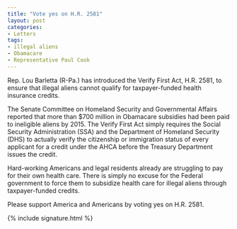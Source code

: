 ```yaml
---
title: "Vote yes on H.R. 2581"
layout: post
categories:
- Letters
tags:
- illegal aliens
- Obamacare
- Representative Paul Cook
---
```


Rep. Lou Barletta (R-Pa.) has introduced the Verify First Act, H.R. 2581, to ensure that illegal aliens cannot qualify for taxpayer-funded health insurance credits.

The Senate Committee on Homeland Security and Governmental Affairs reported that more than $700 million in Obamacare subsidies had been paid to ineligible aliens by 2015. The Verify First Act simply requires the Social Security Administration (SSA) and the Department of Homeland Security (DHS) to actually verify the citizenship or immigration status of every applicant for a credit under the AHCA before the Treasury Department issues the credit.

Hard-working Americans and legal residents already are struggling to pay for their own health care. There is simply no excuse for the Federal government to force them to subsidize health care for illegal aliens through taxpayer-funded credits.

Please support America and Americans by voting yes on H.R. 2581.

{% include signature.html %}
